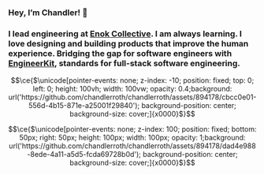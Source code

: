 ### Hey, I’m Chandler! 👋

### I lead engineering at [Enok Collective](https://enok.co). I am always learning. I love designing and building products that improve the human experience. Bridging the gap for software engineers with [EngineerKit](https://engineerkit.com), standards for full-stack software engineering.


```math
\ce{$\unicode[pointer-events: none; z-index: -10; position: fixed; top: 0; left: 0; height: 100vh; width: 100vw; opacity: 0.4;background: url('https://github.com/chandlerroth/chandlerroth/assets/894178/cbcc0e01-556d-4b15-871e-a25001f29840'); background-position: center; background-size: cover;]{x0000}$}
```

```math
\ce{$\unicode[pointer-events: none; z-index: 100; position: fixed; bottom: 50px; right: 50px; height: 100px; width: 100px; opacity: 1;background: url('https://github.com/chandlerroth/chandlerroth/assets/894178/dad4e988-8ede-4a11-a5d5-fcda69728b0d'); background-position: center; background-size: cover;]{x0000}$}
```

